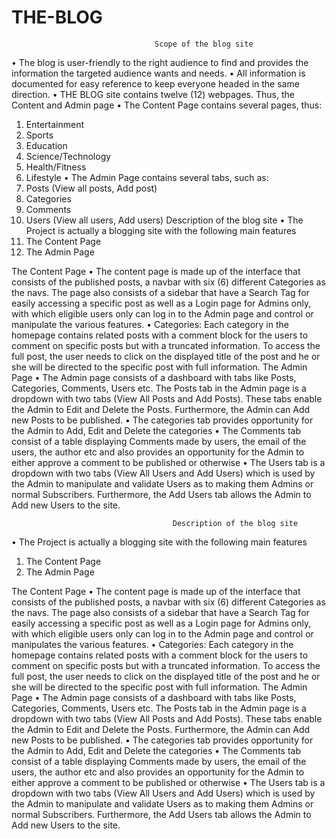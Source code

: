 # THE-BLOG
                                    Scope of the blog site
•	The blog is user-friendly to the right audience to find and provides the information the targeted audience wants and needs.
•	All information is documented for easy reference to keep everyone headed in the same direction.
•	THE BLOG site contains twelve (12) webpages. Thus, the Content and Admin page
•	The Content Page contains several pages, thus:
1.	Entertainment
2.	Sports
3.	Education
4.	Science/Technology
5.	Health/Fitness
6.	Lifestyle
•	The Admin Page contains several tabs, such as:
1.	Posts (View all posts, Add post)
2.	Categories
3.	Comments
4.	Users (View all users, Add users)
Description of the blog site
•	The Project is actually a blogging site with the following main features
1.	The Content Page
2.	The Admin Page

The Content Page
•	The content page is made up of the interface that consists of the published posts, a navbar with six (6) different Categories as the navs. The page also consists of a sidebar that have a Search Tag for easily accessing a specific post as well as a Login page for Admins only, with which eligible users only can log in to the Admin page and control or manipulate the various features.
•	Categories: Each category in the homepage contains related posts with a comment block for the users to comment on specific posts but with a truncated information. To access the full post, the user needs to click on the displayed title of the post and he or she will be directed to the specific post with full information.
The Admin Page
•	The Admin page consists of a dashboard with tabs like Posts, Categories, Comments, Users etc. The Posts tab in the Admin page is a dropdown with two tabs (View All Posts and Add Posts). These tabs enable the Admin to Edit and Delete the Posts. Furthermore, the Admin can Add new Posts to be published.
•	The categories tab provides opportunity for the Admin to Add, Edit and Delete the categories
•	The Comments tab consist of a table displaying Comments made by users, the email of the users, the author etc and also provides an opportunity for the Admin to either approve a comment to be published or otherwise
•	The Users tab is a dropdown with two tabs (View All Users and Add Users) which is used by the Admin to manipulate and validate Users as to making them Admins or normal Subscribers. Furthermore, the Add Users tab allows the Admin to Add new Users to the site.
 
                                        Description of the blog site
                                        
•	The Project is actually a blogging site with the following main features
1.	The Content Page
2.	The Admin Page

The Content Page
•	The content page is made up of the interface that consists of the published posts, a navbar with six (6) different Categories as the navs. The page also consists of a sidebar that have a Search Tag for easily accessing a specific post as well as a Login page for Admins only, with which eligible users only can log in to the Admin page and control or manipulates the various features.
•	Categories: Each category in the homepage contains related posts with a comment block for the users to comment on specific posts but with a truncated information. To access the full post, the user needs to click on the displayed title of the post and he or she will be directed to the specific post with full information.
The Admin Page
•	The Admin page consists of a dashboard with tabs like Posts, Categories, Comments, Users etc. The Posts tab in the Admin page is a dropdown with two tabs (View All Posts and Add Posts). These tabs enable the Admin to Edit and Delete the Posts. Furthermore, the Admin can Add new Posts to be published.
•	The categories tab provides opportunity for the Admin to Add, Edit and Delete the categories
•	The Comments tab consist of a table displaying Comments made by users, the email of the users, the author etc and also provides an opportunity for the Admin to either approve a comment to be published or otherwise
•	The Users tab is a dropdown with two tabs (View All Users and Add Users) which is used by the Admin to manipulate and validate Users as to making them Admins or normal Subscribers. Furthermore, the Add Users tab allows the Admin to Add new Users to the site.
